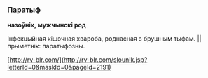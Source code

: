 ### Паратыф
**назоўнік, мужчынскі род**

Інфекцыйная кішэчная хвароба, роднасная з брушным тыфам. || прыметнік: паратыфозны.

<a rel="author">[http://rv-blr.com/](http://rv-blr.com/slounik.jsp?letterId=0&maskId=0&pageId=2191)</a>
